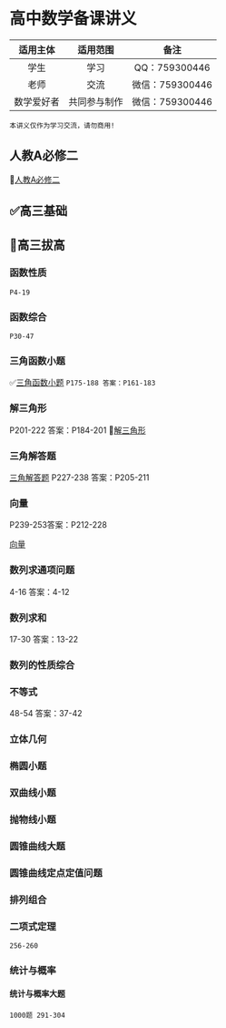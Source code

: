 # 高中数学备课讲义

|  适用主体  |   适用范围   |      备注      |
| :--------: | :----------: | :-------------: |
|    学生    |     学习     |  QQ：759300446  |
|    老师    |     交流     | 微信：759300446 |
| 数学爱好者 | 共同参与制作 | 微信：759300446 |

`本讲义仅作为学习交流，请勿商用!`

## 人教A必修二

📌[人教A必修二](人教A/讲义/必修二.md)

## ✅高三基础

## 📌高三拔高

### 函数性质

`P4-19`

### 函数综合

`P30-47`

### 三角函数小题

✅[三角函数小题](高三拔高/三角函数小题.md)
`P175-188 答案：P161-183`

### 解三角形

P201-222 答案：P184-201
📌[解三角形](高三拔高/解三角形.md)

### 三角解答题

[三角解答题](高三拔高/三角解答题.md)
P227-238 答案：P205-211

### 向量

P239-253答案：P212-228

[向量](高三拔高/向量.md)

### 数列求通项问题

4-16 答案：4-12

### 数列求和

17-30 答案：13-22

### 数列的性质综合

### 不等式

48-54 答案：37-42

### 立体几何

### 椭圆小题

### 双曲线小题

### 抛物线小题

### 圆锥曲线大题

### 圆锥曲线定点定值问题

### 排列组合

### 二项式定理

`256-260`

### 统计与概率

#### 统计与概率大题

`1000题 291-304`
